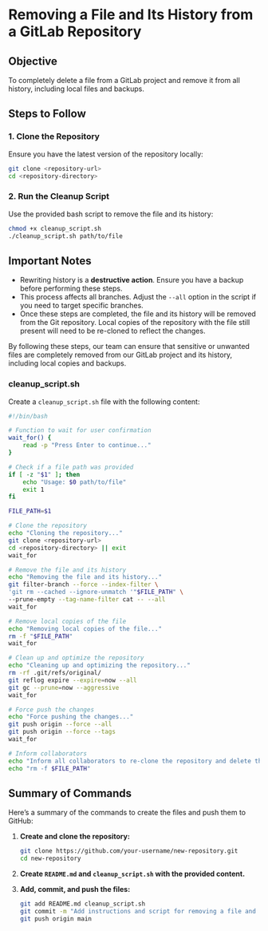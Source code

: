 # Removing a File and Its History from a GitLab Repository

## Objective
To completely delete a file from a GitLab project and remove it from all history, including local files and backups.

## Steps to Follow

### 1. Clone the Repository
Ensure you have the latest version of the repository locally:
```sh
git clone <repository-url>
cd <repository-directory>
```

### 2. Run the Cleanup Script
Use the provided bash script to remove the file and its history:
```sh
chmod +x cleanup_script.sh
./cleanup_script.sh path/to/file
```

## Important Notes
- Rewriting history is a **destructive action**. Ensure you have a backup before performing these steps.
- This process affects all branches. Adjust the `--all` option in the script if you need to target specific branches.
- Once these steps are completed, the file and its history will be removed from the Git repository. Local copies of the repository with the file still present will need to be re-cloned to reflect the changes.

By following these steps, our team can ensure that sensitive or unwanted files are completely removed from our GitLab project and its history, including local copies and backups.

### cleanup_script.sh

Create a `cleanup_script.sh` file with the following content:

```bash
#!/bin/bash

# Function to wait for user confirmation
wait_for() {
    read -p "Press Enter to continue..."
}

# Check if a file path was provided
if [ -z "$1" ]; then
    echo "Usage: $0 path/to/file"
    exit 1
fi

FILE_PATH=$1

# Clone the repository
echo "Cloning the repository..."
git clone <repository-url>
cd <repository-directory> || exit
wait_for

# Remove the file and its history
echo "Removing the file and its history..."
git filter-branch --force --index-filter \
'git rm --cached --ignore-unmatch '"$FILE_PATH" \
--prune-empty --tag-name-filter cat -- --all
wait_for

# Remove local copies of the file
echo "Removing local copies of the file..."
rm -f "$FILE_PATH"
wait_for

# Clean up and optimize the repository
echo "Cleaning up and optimizing the repository..."
rm -rf .git/refs/original/
git reflog expire --expire=now --all
git gc --prune=now --aggressive
wait_for

# Force push the changes
echo "Force pushing the changes..."
git push origin --force --all
git push origin --force --tags
wait_for

# Inform collaborators
echo "Inform all collaborators to re-clone the repository and delete their local copies of the file:"
echo "rm -f $FILE_PATH"
```

## Summary of Commands

Here’s a summary of the commands to create the files and push them to GitHub:

1. **Create and clone the repository:**
   ```sh
   git clone https://github.com/your-username/new-repository.git
   cd new-repository
   ```

2. **Create `README.md` and `cleanup_script.sh` with the provided content.**

3. **Add, commit, and push the files:**
   ```sh
   git add README.md cleanup_script.sh
   git commit -m "Add instructions and script for removing a file and its history from a GitLab repository"
   git push origin main
   ```
